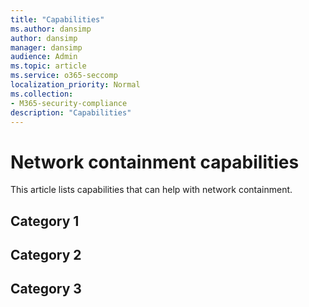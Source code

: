 ```yaml
---
title: "Capabilities"
ms.author: dansimp
author: dansimp
manager: dansimp
audience: Admin
ms.topic: article
ms.service: o365-seccomp
localization_priority: Normal
ms.collection:
- M365-security-compliance
description: "Capabilities"
---
```


# Network containment capabilities

This article lists capabilities that can help with network containment.


## Category 1



## Category 2



## Category 3



